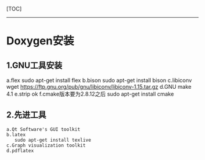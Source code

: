 [TOC]

---

# Doxygen安装

## 1.GNU工具安装
   a.flex
    sudo apt-get install flex
   b.bison
    sudo apt-get install bison
   c.libiconv
     wget https://ftp.gnu.org/pub/gnu/libiconv/libiconv-1.15.tar.gz
   d.GNU make
     4.1
   e.strip
      ok
   f.cmake版本要为2.8.12之后
    sudo apt-get install cmake

## 2.先进工具
    a.Qt Software's GUI toolkit
    b.latex
       sudo apt-get install texlive
    c.Graph visualization toolkit
    d.pdflatex